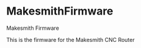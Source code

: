 MakesmithFirmware
=================

Makesmith Firmware

This is the firmware for the Makesmith CNC Router
